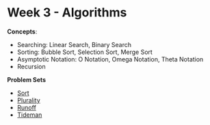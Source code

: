# Week 3 - Algorithms

**Concepts**:
- Searching: Linear Search, Binary Search
- Sorting: Bubble Sort, Selection Sort, Merge Sort
- Asymptotic Notation: O Notation, Omega Notation, Theta Notation
- Recursion

**Problem Sets**

- [Sort](https://github.com/Snoower/cs50-introduction-to-computer-science/tree/main/week-3/problem-sets/sort)
- [Plurality](https://github.com/Snoower/cs50-introduction-to-computer-science/blob/main/week-3/problem-sets/plurality.c)
- [Runoff]()
- [Tideman]()
